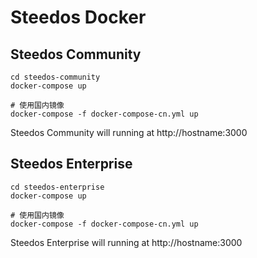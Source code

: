 # Steedos Docker

## Steedos Community 

```shell
cd steedos-community
docker-compose up

# 使用国内镜像
docker-compose -f docker-compose-cn.yml up
```

Steedos Community will running at http://hostname:3000

## Steedos Enterprise 

```shell
cd steedos-enterprise
docker-compose up

# 使用国内镜像
docker-compose -f docker-compose-cn.yml up
```

Steedos Enterprise will running at http://hostname:3000